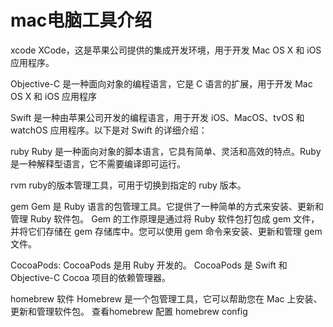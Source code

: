 # mac电脑工具介绍

xcode
  XCode，这是苹果公司提供的集成开发环境，用于开发 Mac OS X 和 iOS 应用程序。

Objective-C
  是一种面向对象的编程语言，它是 C 语言的扩展，用于开发 Mac OS X 和 iOS 应用程序

Swift
  是一种由苹果公司开发的编程语言，用于开发 iOS、MacOS、tvOS 和 watchOS 应用程序。以下是对 Swift 的详细介绍：

ruby
  Ruby 是一种面向对象的脚本语言，它具有简单、灵活和高效的特点。Ruby 是一种解释型语言，它不需要编译即可运行。

rvm
  ruby的版本管理工具，可用于切换到指定的 ruby 版本。

gem
  Gem 是 Ruby 语言的包管理工具。它提供了一种简单的方式来安装、更新和管理 Ruby 软件包。
  Gem 的工作原理是通过将 Ruby 软件包打包成 gem 文件，并将它们存储在 gem 存储库中。您可以使用 gem 命令来安装、更新和管理 gem 文件。

CocoaPods:
  CocoaPods 是用 Ruby 开发的。
  CocoaPods 是 Swift 和 Objective-C Cocoa 项目的依赖管理器。


homebrew 软件
  Homebrew 是一个包管理工具，它可以帮助您在 Mac 上安装、更新和管理软件包。
  查看homebrew 配置
  homebrew config
